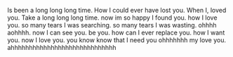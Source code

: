 Is been a long long long time.
How I could ever have lost you.
When I, loved you.
Take a long long long time.
now im so happy I found you.
how I love you.
so many tears I was searching.
so many tears I was wasting.
ohhhh aohhhh.
now I can see you.
be you.
how can I ever replace you.
how I want you.
now I love you.
you know know that I need you
ohhhhhhh my love you.
ahhhhhhhhhhhhhhhhhhhhhhhhhhhhh

